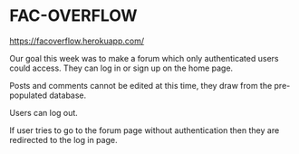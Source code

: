 # FAC-OVERFLOW

https://facoverflow.herokuapp.com/

Our goal this week was to make a forum which only authenticated users could access. They can log in or sign up on the home page. 

Posts and comments cannot be edited at this time, they draw from the pre-populated database.

Users can log out.

If user tries to go to the forum page without authentication then they are redirected to the log in page.
